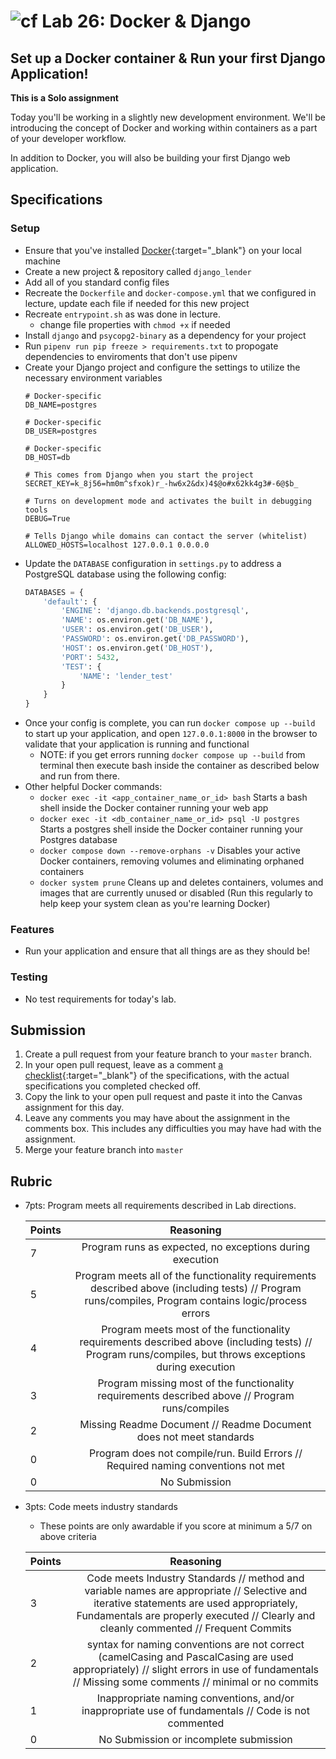 # ![cf](http://i.imgur.com/7v5ASc8.png) Lab 26: Docker & Django

## Set up a Docker container & Run your first Django Application!

**This is a Solo assignment**
<!-- short description of project -->
Today you'll be working in a slightly new development environment. We'll be introducing the concept of Docker and working within containers as a part of your developer workflow.

In addition to Docker, you will also be building your first Django web application.

## Specifications
<!-- Write a spefication for the features required in this lab assignment -->

### Setup
- Ensure that you've installed [Docker](https://www.docker.com/community-edition#/download){:target="_blank"} on your local machine
- Create a new project & repository called `django_lender`
- Add all of you standard config files
- Recreate the `Dockerfile` and `docker-compose.yml` that we configured in lecture, update each file if needed for this new project
- Recreate `entrypoint.sh` as was done in lecture.
    - change file properties with `chmod +x` if needed
- Install `django` and `psycopg2-binary` as a dependency for your project
- Run `pipenv run pip freeze > requirements.txt` to propogate dependencies to enviroments that don't use pipenv
- Create your Django project and configure the settings to utilize the necessary environment variables
    ```dotenv
    # Docker-specific
    DB_NAME=postgres

    # Docker-specific
    DB_USER=postgres

    # Docker-specific
    DB_HOST=db

    # This comes from Django when you start the project
    SECRET_KEY=k_8j56=hm0m^sfxok)r_-hw6x2&dx)4$@o#x62kk4g3#-6@$b_

    # Turns on development mode and activates the built in debugging tools
    DEBUG=True

    # Tells Django while domains can contact the server (whitelist)
    ALLOWED_HOSTS=localhost 127.0.0.1 0.0.0.0
    ```
- Update the `DATABASE` configuration in `settings.py` to address a PostgreSQL database using the following config:
    ```python
    DATABASES = {
        'default': {
            'ENGINE': 'django.db.backends.postgresql',
            'NAME': os.environ.get('DB_NAME'),
            'USER': os.environ.get('DB_USER'),
            'PASSWORD': os.environ.get('DB_PASSWORD'),
            'HOST': os.environ.get('DB_HOST'),
            'PORT': 5432,
            'TEST': {
                'NAME': 'lender_test'
            }
        }
    }
    ```
- Once your config is complete, you can run `docker compose up --build` to start up your application, and open `127.0.0.1:8000` in the browser to validate that your application is running and functional
    - NOTE: if you get errors running `docker compose up --build` from terminal then execute bash inside the container as described below and run from there.
- Other helpful Docker commands:
    - `docker exec -it <app_container_name_or_id> bash`  Starts a bash shell inside the Docker container running your web app
    - `docker exec -it <db_container_name_or_id> psql -U postgres`  Starts a postgres shell inside the Docker container running your Postgres database
    - `docker compose down --remove-orphans -v`  Disables your active Docker containers, removing volumes and eliminating orphaned containers
    - `docker system prune`  Cleans up and deletes containers, volumes and images that are currently unused or disabled (Run this regularly to help keep your system clean as you're learning Docker)

### Features
- Run your application and ensure that all things are as they should be!

### Testing
- No test requirements for today's lab.

## Submission
1. Create a pull request from your feature branch to your `master` branch.
2. In your open pull request, leave as a comment [a checklist](https://github.com/blog/1825-task-lists-in-all-markdown-documents){:target="_blank"} of the specifications, with the actual specifications you completed checked off.
3. Copy the link to your open pull request and paste it into the Canvas assignment for this day.
4. Leave any comments you may have about the assignment in the comments box. This includes any difficulties you may have had with the assignment.
5. Merge your feature branch into `master`

## Rubric
- 7pts: Program meets all requirements described in Lab directions.

	Points  | Reasoning |
	 ------------ | :-----------: |
	7       | Program runs as expected, no exceptions during execution |
	5       | Program meets all of the  functionality requirements described above (including tests) // Program runs/compiles, Program contains logic/process errors|
	4       | Program meets most of the functionality requirements described above (including tests)  // Program runs/compiles, but throws exceptions during execution |
	3       | Program missing most of the functionality requirements described above // Program runs/compiles |
	2       | Missing Readme Document // Readme Document does not meet standards |
	0       | Program does not compile/run. Build Errors // Required naming conventions not met |
	0       | No Submission |

- 3pts: Code meets industry standards
	- These points are only awardable if you score at minimum a 5/7 on above criteria

	Points  | Reasoning |
	 ------------ | :-----------: |
	3       | Code meets Industry Standards // method and variable names are appropriate // Selective and iterative statements are used appropriately, Fundamentals are properly executed // Clearly and cleanly commented // Frequent Commits |
	2       | syntax for naming conventions are not correct (camelCasing and PascalCasing are used appropriately) // slight errors in use of fundamentals // Missing some comments // minimal or no commits |
	1       | Inappropriate naming conventions, and/or inappropriate use of fundamentals // Code is not commented  |
	0       | No Submission or incomplete submission |

